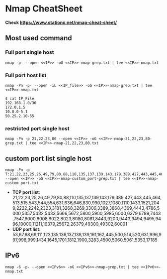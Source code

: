 # Nmap CheatSheet

**Check https://www.stationx.net/nmap-cheat-sheet/**

## **Most used command**

### Full port single host

```
nmap -p- --open <<IP>> -oG <<IP>>-nmap-grep.txt | tee <<IP>>-nmap.txt
```

### Full port host list

```
nmap -Pn -p- --open -iL <<IP_file>> -oG <<IP>>-nmap-grep.txt | tee <<IP>>-nmap.txt

$ cat IP_File 
192.168.1.0/30
172.0.1.5
10.0.0-5.1
50.25.2.10-55
```

### restricted port single host

```
nmap -Pn -p 21,22,23,80 --open <<IP>> -oG <<IP>>-nmap-21,22,23,80-grep.txt | tee <<IP>>-nmap-21,22,23,80.txt
```

## custom port list single host
```
nmap -Pn -p T:21,22,23,25,26,49,79,80,88,110,135,137,139,143,179,389,427,443,445,464,513,515,543,544,554,631,636,646,830,990,1027,1080,1110,1433,1521,2049,2222,2242,2323,3181,3268,3269,3306,3389,3868,4369,4443,4786,5000,5357,5432,5433,5666,5672,5800,5900,5985,6000,6379,6789,7443,7547,8000,8008,8022,8023,8080,8081,8443,9200,9443,9494,9495,9496,10000,11211,16379,25672,26379,49300,49302,60001,U:53,67,68,69,111,123,135,136,137,138,139,161,162,445,500,514,520,631,996,997,998,999,1434,1645,1701,1812,1900,3283,4500,5060,5061,5353,17185 --open <<IP>> -oG <<IP>>-nmap-custom_port-grep.txt | tee <<IP>>-nmap-custom_port.txt
```
- **TCP port list**: 21,22,23,25,26,49,79,80,88,110,135,137,139,143,179,389,427,443,445,464,513,515,543,544,554,631,636,646,830,990,1027,1080,1110,1433,1521,2049,2222,2242,2323,3181,3268,3269,3306,3389,3868,4369,4443,4786,5000,5357,5432,5433,5666,5672,5800,5900,5985,6000,6379,6789,7443,7547,8000,8008,8022,8023,8080,8081,8443,9200,9443,9494,9495,9496,10000,11211,16379,25672,26379,49300,49302,60001
- **UDP port list**: 53,67,68,69,111,123,135,136,137,138,139,161,162,445,500,514,520,631,996,997,998,999,1434,1645,1701,1812,1900,3283,4500,5060,5061,5353,17185

## IPv6
```
nmap -6 -p- --open <<IPv6>> -oG <<IPv6>>-nmap-grep.txt | tee <<IPv6>>-nmap.txt
```